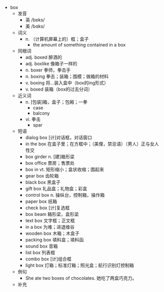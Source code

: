 - box
  - 发音
    - 英 /bɒks/
    - 美 /bɑks/
  - 词义
    - n. （计算机屏幕上的）框；盒子
      - the amount of something contained in a box
  - 同根词
    - adj. boxed 醉酒的
    - adj. boxlike 像箱子一样的
    - n. boxer 拳师，拳击手
    - n. boxing 拳击；装箱；围模；做箱的材料
    - v. boxing 将…装入盒中（box的ing形式）
    - v. boxed 装箱（box的过去分词）
  - 近义词
    - n. [包装]箱，盒子；包厢；一拳
      - case
      - balcony
    - vi. 拳击
      - spar
  - 短语
    - dialog box [计]对话框，对话窗口
    - in the box 在盒子里；在方框中；（美俚，禁忌语）（男人）正与女人性交
    - box girder n. [建]箱形梁
    - box office 票房；售票处
    - box in vt. 矩形缩小；盒状收缩；围起来
    - gear box 齿轮箱
    - black box 黑盒子
    - gift box 礼品盒；礼物盒；彩盒
    - control box n. 操纵台，控制箱，操作箱
    - paper box 纸箱
    - check box [计]复选框
    - box beam 箱形梁，盒形梁
    - text box 文字框；正文框
    - in a box 为难；进退维谷
    - wooden box 木箱；木盒子
    - packing box 填料盒；填料函
    - sound box 音箱
    - list box 列表框
    - combo box [计]组合框
    - light box 灯箱；标准灯箱；照光盒；航行识别灯控制箱
  - 例句
    - She ate two boxes of chocolates. 她吃了两盒巧克力。
  - 补充